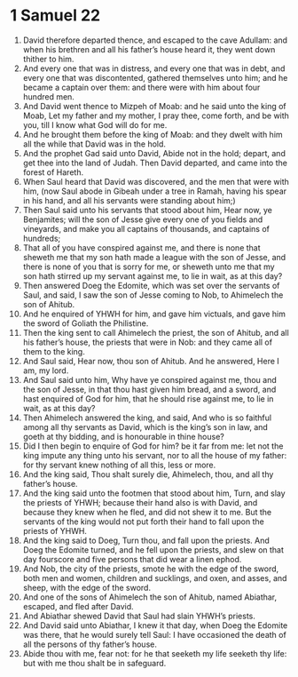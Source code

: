 ﻿# 1 Samuel  22
1. David therefore departed thence, and escaped to the cave Adullam: and when his brethren and all his father’s house heard it, they went down thither to him. 
2. And every one that was in distress, and every one that was in debt, and every one that was discontented, gathered themselves unto him; and he became a captain over them: and there were with him about four hundred men. 
3.  And David went thence to Mizpeh of Moab: and he said unto the king of Moab, Let my father and my mother, I pray thee, come forth, and be with you, till I know what God will do for me. 
4. And he brought them before the king of Moab: and they dwelt with him all the while that David was in the hold. 
5.  And the prophet Gad said unto David, Abide not in the hold; depart, and get thee into the land of Judah. Then David departed, and came into the forest of Hareth. 
6.  When Saul heard that David was discovered, and the men that were with him, (now Saul abode in Gibeah under a tree in Ramah, having his spear in his hand, and all his servants were standing about him;) 
7. Then Saul said unto his servants that stood about him, Hear now, ye Benjamites; will the son of Jesse give every one of you fields and vineyards, and make you all captains of thousands, and captains of hundreds; 
8. That all of you have conspired against me, and there is none that sheweth me that my son hath made a league with the son of Jesse, and there is none of you that is sorry for me, or sheweth unto me that my son hath stirred up my servant against me, to lie in wait, as at this day? 
9.  Then answered Doeg the Edomite, which was set over the servants of Saul, and said, I saw the son of Jesse coming to Nob, to Ahimelech the son of Ahitub. 
10. And he enquired of YHWH for him, and gave him victuals, and gave him the sword of Goliath the Philistine. 
11. Then the king sent to call Ahimelech the priest, the son of Ahitub, and all his father’s house, the priests that were in Nob: and they came all of them to the king. 
12. And Saul said, Hear now, thou son of Ahitub. And he answered, Here I am, my lord. 
13. And Saul said unto him, Why have ye conspired against me, thou and the son of Jesse, in that thou hast given him bread, and a sword, and hast enquired of God for him, that he should rise against me, to lie in wait, as at this day? 
14. Then Ahimelech answered the king, and said, And who is so faithful among all thy servants as David, which is the king’s son in law, and goeth at thy bidding, and is honourable in thine house? 
15. Did I then begin to enquire of God for him? be it far from me: let not the king impute any thing unto his servant, nor to all the house of my father: for thy servant knew nothing of all this, less or more. 
16. And the king said, Thou shalt surely die, Ahimelech, thou, and all thy father’s house. 
17.  And the king said unto the footmen that stood about him, Turn, and slay the priests of YHWH; because their hand also is with David, and because they knew when he fled, and did not shew it to me. But the servants of the king would not put forth their hand to fall upon the priests of YHWH. 
18. And the king said to Doeg, Turn thou, and fall upon the priests. And Doeg the Edomite turned, and he fell upon the priests, and slew on that day fourscore and five persons that did wear a linen ephod. 
19. And Nob, the city of the priests, smote he with the edge of the sword, both men and women, children and sucklings, and oxen, and asses, and sheep, with the edge of the sword. 
20.  And one of the sons of Ahimelech the son of Ahitub, named Abiathar, escaped, and fled after David. 
21. And Abiathar shewed David that Saul had slain YHWH’s priests. 
22. And David said unto Abiathar, I knew it that day, when Doeg the Edomite was there, that he would surely tell Saul: I have occasioned the death of all the persons of thy father’s house. 
23. Abide thou with me, fear not: for he that seeketh my life seeketh thy life: but with me thou shalt be in safeguard. 
